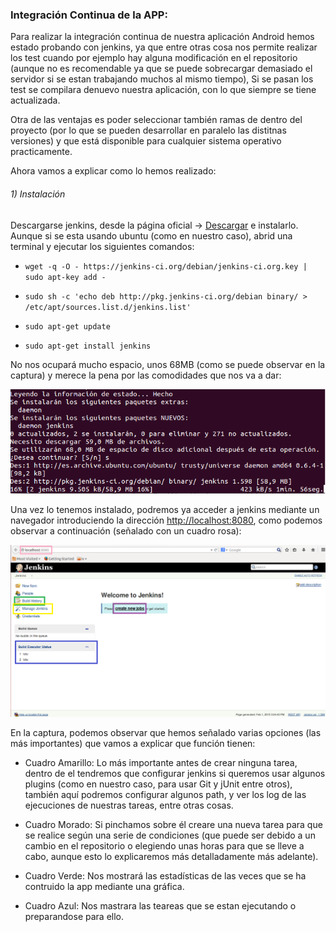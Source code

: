 ### Integración Continua de la APP:

Para realizar la integración continua de nuestra aplicación Android hemos estado probando con jenkins, ya que entre otras cosa nos permite realizar los test cuando por ejemplo hay alguna modificación en el repositorio (aunque no es recomendable ya que se puede sobrecargar demasiado el servidor si se estan trabajando muchos al mismo tiempo), Si se pasan los test se compilara denuevo nuestra aplicación, con lo que siempre se tiene actualizada.

Otra de las ventajas es poder seleccionar también ramas de dentro del proyecto (por lo que se pueden desarrollar en paralelo las distitnas versiones) y que está disponible para cualquier sistema operativo practicamente.

Ahora vamos a explicar como lo hemos realizado:

###### 1) Instalación
 Descargarse jenkins, desde la página oficial -> [Descargar](http://mirrors.clinkerhq.com/jenkins/debian/jenkins_1.598_all.deb) e instalarlo.
Aunque si se esta usando ubuntu (como en nuestro caso), abrid una terminal y ejecutar los siguientes comandos:

- `wget -q -O - https://jenkins-ci.org/debian/jenkins-ci.org.key | sudo apt-key add -`	 
	
- `sudo sh -c 'echo deb http://pkg.jenkins-ci.org/debian binary/ > /etc/apt/sources.list.d/jenkins.list'`

- `sudo apt-get update`
	
- `sudo apt-get install jenkins`
	
No nos ocupará mucho espacio, unos 68MB (como se puede observar en la captura) y merece la pena por las comodidades que nos va a dar:

![](imagenes/00.png)

Una vez lo tenemos instalado, podremos ya acceder a jenkins mediante un navegador introduciendo la dirección [http://localhost:8080](http://localhost:8080), como podemos observar a continuación (señalado con un cuadro rosa):

![](imagenes/01.png)

En la captura, podemos observar que hemos señalado varias opciones (las más importantes) que vamos a explicar que función tienen:

 - Cuadro Amarillo: Lo más importante antes de crear ninguna tarea, dentro de el tendremos que configurar jenkins si queremos usar algunos plugins (como en nuestro caso, para usar Git y jUnit entre otros), también aquí podremos configurar algunos path, y ver los log de las ejecuciones de nuestras tareas, entre otras cosas.

 - Cuadro Morado: Si pinchamos sobre él creare una nueva tarea para que se realice según una serie de condiciones (que puede ser debido a un cambio en el repositorio o elegiendo unas horas para que se lleve a cabo, aunque esto lo explicaremos más detalladamente más adelante).
 
 - Cuadro Verde: Nos mostrará las estadísticas de las veces que se ha contruido la app mediante una gráfica. 
 
 - Cuadro Azul: Nos mastrara las teareas que se estan ejecutando o preparandose para ello.

